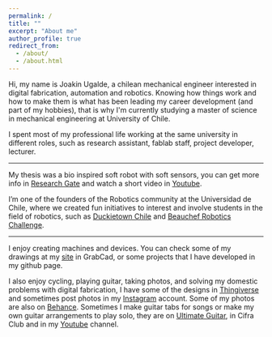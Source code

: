 ```yaml
---
permalink: /
title: ""
excerpt: "About me"
author_profile: true
redirect_from: 
  - /about/
  - /about.html
---
```


Hi, my name is Joakin Ugalde, a chilean mechanical engineer interested in digital fabrication, automation and robotics. Knowing how things work and how to make them is what has been leading my career development (and part of my hobbies), that is why I'm currently studying a master of science in mechanical engineering at University of Chile.

I spent most of my professional life working at the same university in different roles, such as research assistant, fablab staff, project developer, lecturer. 

---

My thesis was a bio inspired soft robot with soft sensors, you can get more info in [Research Gate](https://www.researchgate.net/publication/332063464_An_earthworm-inspired_soft_robot_with_perceptive_artificial_skin) and watch a short video
in [Youtube](https://www.youtube.com/watch?v=FZ2wraRIhEo).

I’m one of the founders of the Robotics community at the Universidad de Chile, where we created fun initiatives to interest and involve students in the field of robotics, such as [Duckietown Chile](http://duckietown.cl/) and [Beauchef Robotics Challenge](https://www.b-rc.cl).

---

I enjoy creating machines and devices. You can check some of my drawings at my [site](https://grabcad.com/joakin.ugalde-1) in GrabCad, or some projects that I have developed in my github page.

I also enjoy cycling, playing guitar, taking photos, and solving my domestic problems with digital fabrication, I have some of the designs in [Thingiverse](https://www.thingiverse.com/JKUgalde/designs) and sometimes post photos in my [Instagram](https://www.instagram.com/jotaka.ug) account. Some of my photos are also on [Behance](https://www.behance.net/joakinugalde). Sometimes I make guitar tabs for songs or make my own guitar arrangements to play solo, they are on [Ultimate Guitar](https://www.ultimate-guitar.com/u/jcugaldecas), in Cifra Club and in my [Youtube](https://www.youtube.com/watch?v=VmIDZGeT_ZI) channel.
